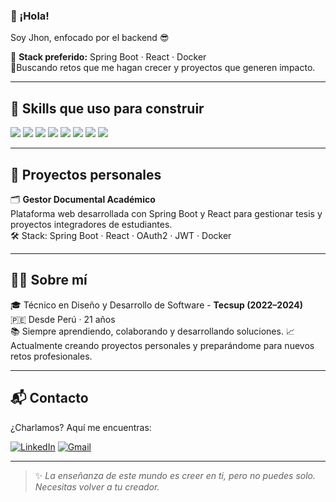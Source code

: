 ### 👋 ¡Hola!

Soy Jhon, enfocado por el backend :sunglasses:

🔧 **Stack preferido:** Spring Boot · React · Docker  
🔹Buscando retos que me hagan crecer y proyectos que generen impacto.

---

## 🧠 Skills que uso para construir

<div align="left">
  <img src="https://img.shields.io/badge/Java-ED8B00?style=for-the-badge&logo=java&logoColor=white"/>
  <img src="https://img.shields.io/badge/Spring%20Boot-6DB33F?style=for-the-badge&logo=spring-boot&logoColor=white"/>
  <img src="https://img.shields.io/badge/React-20232A?style=for-the-badge&logo=react&logoColor=61DAFB"/>
  <img src="https://img.shields.io/badge/Docker-2496ED?style=for-the-badge&logo=docker&logoColor=white"/>
  <img src="https://img.shields.io/badge/Git-F05033?style=for-the-badge&logo=git&logoColor=white"/>
  <img src="https://img.shields.io/badge/JavaScript-F7DF1E?style=for-the-badge&logo=javascript&logoColor=black"/>
  <img src="https://img.shields.io/badge/VS%20Code-007ACC?style=for-the-badge&logo=visual-studio-code&logoColor=white"/>
  <img src="https://img.shields.io/badge/IntelliJ%20IDEA-000000.svg?style=for-the-badge&logo=intellij-idea&logoColor=white"/>
</div>

---

## 📌 Proyectos personales

🗂 **Gestor Documental Académico**  
Plataforma web desarrollada con Spring Boot y React para gestionar tesis y proyectos integradores de estudiantes.   
🛠 Stack: Spring Boot · React · OAuth2 · JWT · Docker

---

## 🙋‍♂️ Sobre mí

🎓 Técnico en Diseño y Desarrollo de Software - **Tecsup (2022–2024)**  
🇵🇪 Desde Perú · 21 años  
📚 Siempre aprendiendo, colaborando y desarrollando soluciones.
📈 Actualmente creando proyectos personales y preparándome para nuevos retos profesionales.

---

## 📬 Contacto

¿Charlamos? Aquí me encuentras:

[![LinkedIn](https://img.shields.io/badge/LinkedIn-%230077B5.svg?style=for-the-badge&logo=linkedin&logoColor=white)](https://www.linkedin.com/in/jhon-churivanti-alva/)
[![Gmail](https://img.shields.io/badge/Gmail-D14836.svg?style=for-the-badge&logo=gmail&logoColor=white)](mailto:churivantialvajhonn@gmail.com)

---

> ✨ *La enseñanza de este mundo es creer en ti, pero no puedes solo. Necesitas volver a tu creador.*


